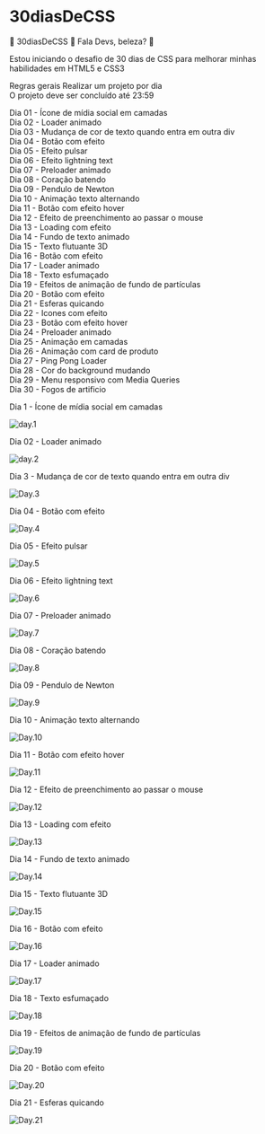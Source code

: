 # 30diasDeCSS

🚀 30diasDeCSS 🚀
Fala Devs, beleza? 🖖

Estou iniciando o desafio de 30 dias de CSS para melhorar minhas habilidades em HTML5 e CSS3

Regras gerais
Realizar um projeto por dia <br>
O projeto deve ser concluído até 23:59

Dia 01 - Ícone de mídia social em camadas<br>
Dia 02 - Loader animado<br>
Dia 03 - Mudança de cor de texto quando entra em outra div<br>
Dia 04 - Botão com efeito<br>
Dia 05 - Efeito pulsar<br>
Dia 06 - Efeito lightning text<br>
Dia 07 - Preloader animado<br>
Dia 08 - Coração batendo<br>
Dia 09 - Pendulo de Newton<br>
Dia 10 - Animação texto alternando<br>
Dia 11 - Botão com efeito hover<br>
Dia 12 - Efeito de preenchimento ao passar o mouse<br>
Dia 13 - Loading com efeito<br>
Dia 14 - Fundo de texto animado<br>
Dia 15 - Texto flutuante 3D<br>
Dia 16 - Botão com efeito<br>
Dia 17 - Loader animado<br>
Dia 18 - Texto esfumaçado<br>
Dia 19 - Efeitos de animação de fundo de partículas<br>
Dia 20 - Botão com efeito<br>
Dia 21 - Esferas quicando<br>
Dia 22 - Icones com efeito<br>
Dia 23 - Botão com efeito hover<br>
Dia 24 - Preloader animado<br>
Dia 25 - Animação em camadas<br>
Dia 26 - Animação com card de produto<br>
Dia 27 - Ping Pong Loader<br>
Dia 28 - Cor do background mudando<br>
Dia 29 - Menu responsivo com Media Queries<br>
Dia 30 - Fogos de artificio<br>

Dia 1 - Ícone de mídia social em camadas

![day.1](https://media.giphy.com/media/0JzxouLrBJiCJ2tgtJ/giphy.gif)

Dia 02 - Loader animado

![day.2](https://media.giphy.com/media/tPVWOmD8dtio7xoMia/giphy.gif)

Dia 3 - Mudança de cor de texto quando entra em outra div

![Day.3](https://media.giphy.com/media/7SSmpOv4vyoA64Tt3C/giphy.gif)

Dia 04 - Botão com efeito

![Day.4](https://media.giphy.com/media/nZgVdj8pgyUnKiIMVg/giphy.gif)

Dia 05 - Efeito pulsar

![Day.5](https://media.giphy.com/media/15Urfu6qRcPQjvMX4U/giphy.gif)

Dia 06 - Efeito lightning text

![Day.6](https://media.giphy.com/media/Vu94987Bx9iP421BUn/giphy.gif)

Dia 07 - Preloader animado

![Day.7](https://media.giphy.com/media/IL1Oe1jFk9V7UVMxNz/giphy.gif)

Dia 08 - Coração batendo

![Day.8](https://media.giphy.com/media/Vksc76qPKpyiObeuBZ/giphy.gif)

Dia 09 - Pendulo de Newton

![Day.9](https://media.giphy.com/media/kBUdmDzesF2Rccbf1s/giphy.gif)

Dia 10 - Animação texto alternando

![Day.10](https://media.giphy.com/media/5p04gHegInrxRTcVWT/giphy.gif)

Dia 11 - Botão com efeito hover

![Day.11](https://media.giphy.com/media/bYRlj6HKL9NqIoIeG0/giphy.gif)

Dia 12 - Efeito de preenchimento ao passar o mouse

![Day.12](https://media.giphy.com/media/4I5cL9olZZvGiPNG2V/giphy.gif)

Dia 13 - Loading com efeito

![Day.13](https://media.giphy.com/media/NqHBjAzEZiXwPJxqVn/giphy.gif)

Dia 14 - Fundo de texto animado

![Day.14](https://media.giphy.com/media/eXE6irqOnf4CwRYCHC/giphy.gif)

Dia 15 - Texto flutuante 3D

![Day.15](https://media.giphy.com/media/JvvnYGZ4uTLFmiamPo/giphy.gif)

Dia 16 - Botão com efeito

![Day.16](https://media.giphy.com/media/iSHI45WylFCYeTC7wO/giphy.gif)

Dia 17 - Loader animado

![Day.17](https://media.giphy.com/media/iPtTCl2MFdiOev3dfw/giphy.gif)

Dia 18 - Texto esfumaçado

![Day.18](https://media.giphy.com/media/6pZ1SKlfzDbzdO8ddA/giphy.gif)

Dia 19 - Efeitos de animação de fundo de partículas

![Day.19](https://media.giphy.com/media/LP7FxKRNfbrBXCGlc0/giphy.gif)

Dia 20 - Botão com efeito

![Day.20](https://media.giphy.com/media/ITItbZOsLf4AALiGem/giphy.gif)

Dia 21 - Esferas quicando

![Day.21](https://media.giphy.com/media/fCpccbDk1qLkUXFy2A/giphy.gif)


